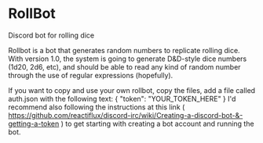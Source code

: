 # RollBot
Discord bot for rolling dice

Rollbot is a bot that generates random numbers to replicate rolling dice. With version 1.0, the system is going to generate D&D-style dice numbers (1d20, 2d6, etc), and should be able to read any kind of random number through the use of regular expressions (hopefully).

If you want to copy and use your own rollbot, copy the files, add a file called auth.json with the following text:
	{
		"token": "YOUR_TOKEN_HERE"
	}
I'd recommend also following the instructions at this link ( https://github.com/reactiflux/discord-irc/wiki/Creating-a-discord-bot-&-getting-a-token ) to get starting with creating a bot account and running the bot.